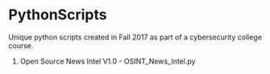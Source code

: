 # PythonScripts
Unique python scripts created in Fall 2017 as part of a cybersecurity college course.

1) Open Source News Intel V1.0 - OSINT_News_Intel.py
